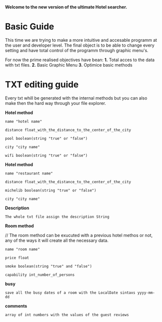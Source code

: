 **Welcome to the new version of the ultimate Hotel searcher.**

# Basic Guide

This time we are trying to make a more intuitive and accesable programm at the user and developer level.
The final object is to be able to change every setting and have total control of the programm through graphic menu's.

For now the prime realised objectives have bean:
    **1.** Total acces to the data with txt files.
    **2.** Basic Graphic Menu
    **3.** Optimice basic methods
    
# TXT editing guide
  Every txt whill be generated with the internal methods but you can also make then the hard way through your file explorer.
  
  **Hotel method**
  
    name "hotel name" 
    
    distance float_with_the_distance_to_the_center_of_the_city
    
    pool boolean(string "true" or "false")
    
    city "city name"
    
    wifi boolean(string "true" or "false")
    
  **Hotel method**
  
    name "restaurant name" 
    
    distance float_with_the_distance_to_the_center_of_the_city
    
    michelib boolean(string "true" or "false")
    
    city "city name"
    
  **Description**
    
    The whole txt file assign the description String
    
  **Room method**
  
  // The room method can be exucuted with a previous hotel methos or not, any of the ways it will create all the necessary data.
    
    name "room name"
    
    price float
    
    smoke boolean(string "true" and "false")
    
    capability int_number_of_persons
    
  **busy**
    
    save all the busy dates of a room with the LocalDate sintaxs yyyy-mm-dd
    
  **comments**
    
    array of int numbers with the values of the guest reviews
